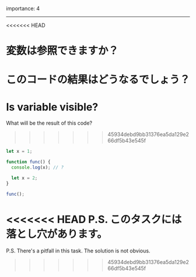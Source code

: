 importance: 4

---

<<<<<<< HEAD
# 変数は参照できますか？

このコードの結果はどうなるでしょう？
=======
# Is variable visible?

What will be the result of this code?
>>>>>>> 45934debd9bb31376ea5da129e266df5b43e545f

```js
let x = 1;

function func() {
  console.log(x); // ?

  let x = 2;
}

func();
```

<<<<<<< HEAD
P.S. このタスクには落とし穴があります。
=======
P.S. There's a pitfall in this task. The solution is not obvious.
>>>>>>> 45934debd9bb31376ea5da129e266df5b43e545f

